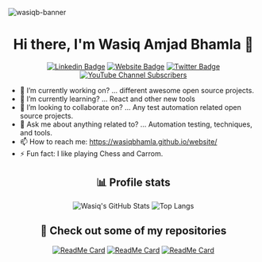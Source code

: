 ![wasiqb-banner](https://user-images.githubusercontent.com/9130909/150674884-e0908367-35bf-4d5f-af09-8f744f0e7b9f.png)

<div align="center">
  <h1>Hi there, I'm Wasiq Amjad Bhamla 👋</h1>

[![Linkedin Badge](https://img.shields.io/badge/-WasiqBhamla-blue?style=for-the-badge&logo=Linkedin&logoColor=white&link=https://www.linkedin.com/in/wasiqbhamla/)][linkedin]
[![Website Badge](https://img.shields.io/badge/-wasiqbhamla.github.io-47CCCC?style=for-the-badge&logo=Google-Chrome&logoColor=white&link=https://wasiqb.github.io)][site]
[![Twitter Badge](https://img.shields.io/badge/-@_WasiqBhamla-1ca0f1?style=for-the-badge&labelColor=1ca0f1&logo=twitter&logoColor=white&link=https://twitter.com/WasiqBhamla)][twitter]
[![YouTube Channel Subscribers](https://img.shields.io/youtube/channel/subscribers/UC5dVxwIGl4xfY4gjkWuMspA?label=Subscribe%20to%20my%20YouTube&logo=YouTube&style=for-the-badge)][youtube]

</div>

- 🔭 I’m currently working on? ... different awesome open source projects.
- 🌱 I’m currently learning? ... React and other new tools
- 👯 I’m looking to collaborate on? ... Any test automation related open source projects.
- 💬 Ask me about anything related to? ... Automation testing, techniques, and tools.
- 📫 How to reach me: <https://wasiqbhamla.github.io/website/>
- ⚡ Fun fact: I like playing Chess and Carrom.

<div align="center">
  <h2>📊 Profile stats</h2>

![Wasiq's GitHub Stats](https://github-readme-stats.vercel.app/api?username=WasiqB&show_icons=true&theme=radical)
![Top Langs](https://github-readme-stats.vercel.app/api/top-langs/?username=WasiqB&hide=scss,css,html&theme=dark&layout=compact)

</div>

<div align="center">
  <h2>🎉 Check out some of my repositories</h2>

[![ReadMe Card](https://github-readme-stats.vercel.app/api/pin/?username=BoykaFramework&repo=boyka-framework&theme=dark)](https://github.com/BoykaFramework/boyka-framework)
[![ReadMe Card](https://github-readme-stats.vercel.app/api/pin/?username=WasiqB&repo=multiple-cucumber-html-reporter&theme=dark)](https://github.com/WasiqB/multiple-cucumber-html-reporter)
[![ReadMe Card](https://github-readme-stats.vercel.app/api/pin/?username=WasiqB&repo=ultra-reporter-app&theme=dark)](https://github.com/WasiqB/ultra-reporter-app)

</div>

[linkedin]: https://www.linkedin.com/in/wasiqbhamla
[site]: https://wasiqbhamla.github.io/website/
[twitter]: https://twitter.com/WasiqBhamla
[youtube]: https://youtube.com/@WasiqBhamla
